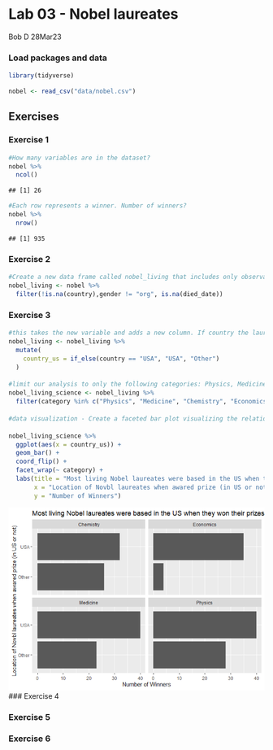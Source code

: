 Lab 03 - Nobel laureates
================
Bob D
28Mar23

### Load packages and data

``` r
library(tidyverse) 
```

``` r
nobel <- read_csv("data/nobel.csv")
```

## Exercises

### Exercise 1

``` r
#How many variables are in the dataset?
nobel %>%
  ncol()
```

    ## [1] 26

``` r
#Each row represents a winner. Number of winners?
nobel %>%
  nrow()
```

    ## [1] 935

### Exercise 2

``` r
#Create a new data frame called nobel_living that includes only observations of living people for which country data is available. 
nobel_living <- nobel %>%
  filter(!is.na(country),gender != "org", is.na(died_date))
```

### Exercise 3

``` r
#this takes the new variable and adds a new column. If country the laureate was living in during the price year = "USA," set country to USA, if not, set to other.
nobel_living <- nobel_living %>%
  mutate(
    country_us = if_else(country == "USA", "USA", "Other")
  )

#limit our analysis to only the following categories: Physics, Medicine, Chemistry, and Economics
nobel_living_science <- nobel_living %>%
  filter(category %in% c("Physics", "Medicine", "Chemistry", "Economics"))

#data visualization - Create a faceted bar plot visualizing the relationship between the category of prize and whether the laureate was in the US when they won the nobel prize.

nobel_living_science %>%
  ggplot(aes(x = country_us)) +
  geom_bar() +
  coord_flip() +
  facet_wrap(~ category) +
  labs(title = "Most living Nobel laureates were based in the US when they won their prizes",
       x = "Location of Novbl laureates when awared prize (in US or not)",
       y = "Number of Winners") 
```

![](lab-03_files/figure-gfm/unnamed-chunk-3-1.png)<!-- --> \### Exercise
4

### Exercise 5

### Exercise 6
